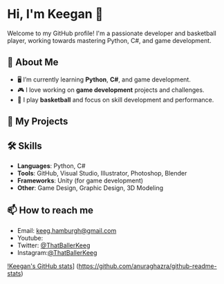 # Hi, I'm Keegan 👋

Welcome to my GitHub profile! I'm a passionate developer and basketball player, working towards mastering Python, C#, and game development.

## 🚀 About Me

- 🖥️ I’m currently learning **Python**, **C#**, and game development.
- 🎮 I love working on **game development** projects and challenges.
- 🏀 I play **basketball** and focus on skill development and performance.

## 🌱 My Projects
  
## 🛠️ Skills

- **Languages**: Python, C#
- **Tools**: GitHub, Visual Studio, Illustrator, Photoshop, Blender
- **Frameworks**: Unity (for game development)
- **Other**: Game Design, Graphic Design, 3D Modeling

## 📫 How to reach me

- Email: [keeg.hamburgh@gmail.com](mailto:keeg.hamburgh@gmail.com)
- Youtube:
- Twitter: [@ThatBallerKeeg](https://x.com/ThatBallerKeeg)
- Instagram:[@ThatBallerKeeg](https://instagram.com/ThatBallerKeeg)

[!Keegan's GitHub stats](https://github-readme-stats.vercel.app/api?username=ThatBallerKeeg&show_icons=true&bg_color=00000000)]
(https://github.com/anuraghazra/github-readme-stats)
